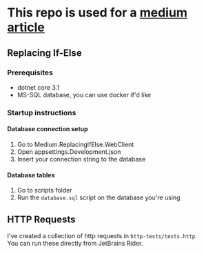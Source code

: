 ﻿# This repo is used for a [medium article]()

## Replacing If-Else
  
### Prerequisites
- dotnet core 3.1
- MS-SQL database, you can use docker if'd like

### Startup instructions

#### Database connection setup
1. Go to Medium.ReplacingIfElse.WebClient
2. Open appsettings.Development.json
3. Insert your connection string to the database

#### Database tables
1. Go to scripts folder
2. Run the `database.sql` script on the database you're using 

## HTTP Requests
I've created a collection of http requests in `http-tests/tests.http`.  
You can run these directly from JetBrains Rider.  



